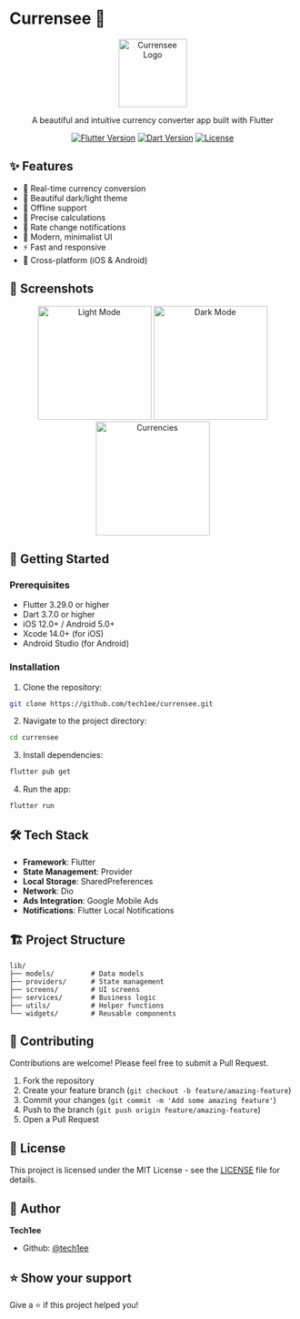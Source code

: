 # Currensee 💱

<div align="center">
  <img src="assets/app_icon.png" alt="Currensee Logo" width="120"/>
  
  <p align="center">
    A beautiful and intuitive currency converter app built with Flutter
  </p>

  <p>
    <a href="https://flutter.dev"><img src="https://img.shields.io/badge/Flutter-3.29.0-02569B?logo=flutter" alt="Flutter Version"></a>
    <a href="https://dart.dev"><img src="https://img.shields.io/badge/Dart-3.7.0-0175C2?logo=dart" alt="Dart Version"></a>
    <a href="https://github.com/tech1ee/currensee/blob/main/LICENSE"><img src="https://img.shields.io/github/license/tech1ee/currensee?color=blue" alt="License"></a>
  </p>
</div>

## ✨ Features

- 🔄 Real-time currency conversion
- 🌙 Beautiful dark/light theme
- 💾 Offline support
- 🎯 Precise calculations
- 🔔 Rate change notifications
- 🎨 Modern, minimalist UI
- ⚡️ Fast and responsive
- 📱 Cross-platform (iOS & Android)

## 📱 Screenshots

<div align="center">
  <img src="screenshots/light_mode.png" alt="Light Mode" width="200"/>
  <img src="screenshots/dark_mode.png" alt="Dark Mode" width="200"/>
  <img src="screenshots/currencies.png" alt="Currencies" width="200"/>
</div>

## 🚀 Getting Started

### Prerequisites

- Flutter 3.29.0 or higher
- Dart 3.7.0 or higher
- iOS 12.0+ / Android 5.0+
- Xcode 14.0+ (for iOS)
- Android Studio (for Android)

### Installation

1. Clone the repository:
```bash
git clone https://github.com/tech1ee/currensee.git
```

2. Navigate to the project directory:
```bash
cd currensee
```

3. Install dependencies:
```bash
flutter pub get
```

4. Run the app:
```bash
flutter run
```

## 🛠 Tech Stack

- **Framework**: Flutter
- **State Management**: Provider
- **Local Storage**: SharedPreferences
- **Network**: Dio
- **Ads Integration**: Google Mobile Ads
- **Notifications**: Flutter Local Notifications

## 🏗 Project Structure

```
lib/
├── models/         # Data models
├── providers/      # State management
├── screens/        # UI screens
├── services/       # Business logic
├── utils/          # Helper functions
└── widgets/        # Reusable components
```

## 🤝 Contributing

Contributions are welcome! Please feel free to submit a Pull Request.

1. Fork the repository
2. Create your feature branch (`git checkout -b feature/amazing-feature`)
3. Commit your changes (`git commit -m 'Add some amazing feature'`)
4. Push to the branch (`git push origin feature/amazing-feature`)
5. Open a Pull Request

## 📄 License

This project is licensed under the MIT License - see the [LICENSE](LICENSE) file for details.

## 👤 Author

**Tech1ee**

* Github: [@tech1ee](https://github.com/tech1ee)

## ⭐️ Show your support

Give a ⭐️ if this project helped you! 